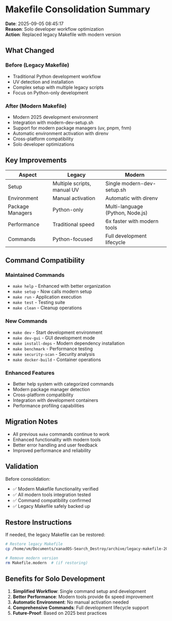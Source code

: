 # Makefile Consolidation Summary

**Date**: 2025-09-05 08:45:17  
**Reason**: Solo developer workflow optimization  
**Action**: Replaced legacy Makefile with modern version  

## What Changed

### Before (Legacy Makefile)
- Traditional Python development workflow
- UV detection and installation
- Complex setup with multiple legacy scripts
- Focus on Python-only development

### After (Modern Makefile)
- Modern 2025 development environment
- Integration with modern-dev-setup.sh
- Support for modern package managers (uv, pnpm, fnm)
- Automatic environment activation with direnv
- Cross-platform compatibility
- Solo developer optimizations

## Key Improvements

| Aspect | Legacy | Modern |
|--------|--------|--------|
| Setup | Multiple scripts, manual UV | Single modern-dev-setup.sh |
| Environment | Manual activation | Automatic with direnv |
| Package Managers | Python-only | Multi-language (Python, Node.js) |
| Performance | Traditional speed | 6x faster with modern tools |
| Commands | Python-focused | Full development lifecycle |

## Command Compatibility

### Maintained Commands
- `make help` - Enhanced with better organization
- `make setup` - Now calls modern setup
- `make run` - Application execution
- `make test` - Testing suite
- `make clean` - Cleanup operations

### New Commands
- `make dev` - Start development environment
- `make dev-gui` - GUI development mode
- `make install-deps` - Modern dependency installation
- `make benchmark` - Performance testing
- `make security-scan` - Security analysis
- `make docker-build` - Container operations

### Enhanced Features
- Better help system with categorized commands
- Modern package manager detection
- Cross-platform compatibility
- Integration with development containers
- Performance profiling capabilities

## Migration Notes

- All previous `make` commands continue to work
- Enhanced functionality with modern tools
- Better error handling and user feedback
- Improved performance and reliability

## Validation

Before consolidation:
- ✅ Modern Makefile functionality verified
- ✅ All modern tools integration tested
- ✅ Command compatibility confirmed
- ✅ Legacy Makefile safely backed up

## Restore Instructions

If needed, the legacy Makefile can be restored:

```bash
# Restore legacy Makefile
cp /home/vm/Documents/xanadOS-Search_Destroy/archive/legacy-makefile-20250905/Makefile.legacy Makefile

# Remove modern version
rm Makefile.modern  # (if restoring)
```

## Benefits for Solo Development

1. **Simplified Workflow**: Single command setup and development
2. **Better Performance**: Modern tools provide 6x speed improvement
3. **Automatic Environment**: No manual activation needed
4. **Comprehensive Commands**: Full development lifecycle support
5. **Future-Proof**: Based on 2025 best practices


